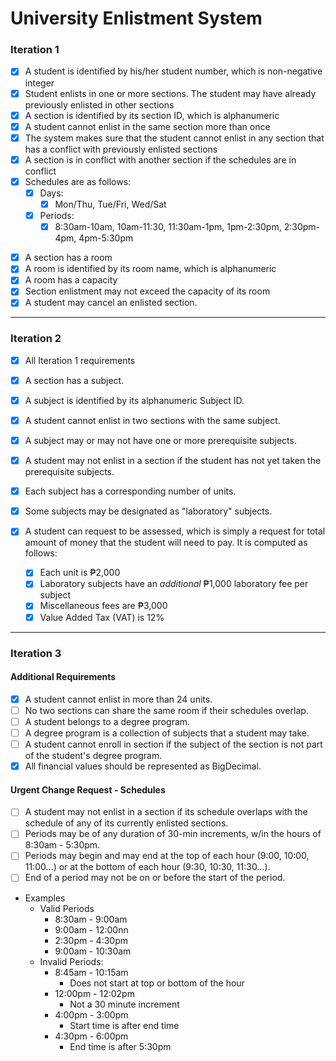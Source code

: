 # University Enlistment System

### Iteration 1

- [X] A student is identified by his/her student number, which is non-negative integer
- [X] Student enlists in one or more sections. The student may have already previously enlisted in other sections
- [X] A section is identified by its section ID, which is alphanumeric
- [X] A student cannot enlist in the same section more than once
- [X] The system makes sure that the student cannot enlist in any section that has a conflict with previously enlisted sections
- [X] A section is in conflict with another section if the schedules are in conflict
- [X] Schedules are as follows:
  - [X] Days:
    - [X] Mon/Thu, Tue/Fri, Wed/Sat
  - [X] Periods:
    - [X] 8:30am-10am, 10am-11:30, 11:30am-1pm, 1pm-2:30pm, 2:30pm-4pm, 4pm-5:30pm

* [X] A section has a room
* [X] A room is identified by its room name, which is alphanumeric
* [X] A room has a capacity
* [X] Section enlistment may not exceed the capacity of its room
* [X] A student may cancel an enlisted section.

---

### Iteration 2

* [X] All Iteration 1 requirements
* [X] A section has a subject.
* [X] A subject is identified by its alphanumeric Subject ID.
* [X] A student cannot enlist in two sections with the same subject.
* [X] A subject may or may not have one or more prerequisite subjects.
* [X] A student may not enlist in a section if the student has not yet taken the prerequisite subjects.
* [X] Each subject has a corresponding number of units.
* [X] Some subjects may be designated as "laboratory" subjects.
* [X] A student can request to be assessed, which is simply a request for total amount of money that the student will need to pay. It is computed as follows:

  * [X] Each unit is ₱2,000
  * [X] Laboratory subjects have an *additional* ₱1,000 laboratory fee per subject
  * [X] Miscellaneous fees are ₱3,000
  * [X] Value Added Tax (VAT) is 12%

---

### Iteration 3

#### Additional Requirements

* [X] A student cannot enlist in more than 24 units.
* [ ] No two sections can share the same room if their schedules overlap.
* [ ] A student belongs to a degree program.
* [ ] A degree program is a collection of subjects that a student may take.
* [ ] A student cannot enroll in section if the subject of the section is not part of the student's degree program.
* [X] All financial values should be represented as BigDecimal.

#### Urgent Change Request - Schedules

* [ ] A student may not enlist in a section if its schedule overlaps with the schedule of any of its currently enlisted sections.
* [ ] Periods may be of any duration of 30-min increments, w/in the hours of 8:30am - 5:30pm.
* [ ] Periods may begin and may end at the top of each hour (9:00, 10:00, 11:00...) or at the bottom of each hour (9:30, 10:30, 11:30...).
* [ ] End of a period may not be on or before the start of the period.

* Examples
  * Valid Periods
    * 8:30am - 9:00am
    * 9:00am - 12:00nn
    * 2:30pm - 4:30pm
    * 9:00am - 10:30am
  * Invalid Periods:
    * 8:45am - 10:15am
      * Does not start at top or bottom of the hour
    * 12:00pm - 12:02pm
      * Not a 30 minute increment
    * 4:00pm - 3:00pm
      * Start time is after end time
    * 4:30pm - 6:00pm
      * End time is after 5:30pm
